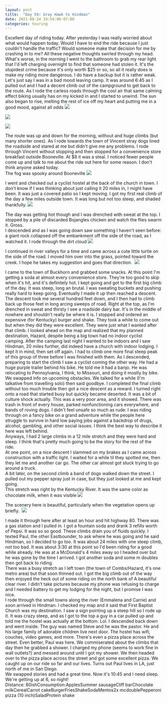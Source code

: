 ```yaml
---
layout: post
title:  "Day 59: Gray Hawk to Hindman"
date: 2021-08-24 19:54:00-07:00
categories: touring
---
```

Excellent day of riding today. After yesterday I was really worried about what would happen today. Would I have to end the ride because I just couldn't handle the traffic? Would someone make that decision for me by crashing in to me? All these negative thoughts swirled through my head. What's worse, in the morning I went to the bathroom to grab my rear light that I'd left charging overnight to find that someone had stolen it. It's the stupidest crime because it's only worth $25 or so, so all it really does is make my riding more dangerous. I do have a backup but it is rather weak. Let's just say I was in a bad mood leaving camp. It was around 6:45 as I pulled out and I had a decent climb out of the campground to get back to the route. As I rode the carless roads through the cool air that same calming effect biking usually has on my kicked in and I started to unwind. The sun also began to rise, melting the rest of ice off my heart and putting me in a good mood, against all odds
[![](/assets/1629860039848143-0.png)](/assets/1629860039848143-0.png)

[![](/assets/1629860036254517-1.png)](/assets/1629860036254517-1.png)

[![](/assets/1629860033476319-2.png)](/assets/1629860033476319-2.png)
  
The route was up and down for the morning, without and huge climbs (but many shorter ones). As I rode towards the town of Vincent stray dogs lined the roadside and stared at me but didn't give me any problems. I rode through Vincent without stopping and then stopped for a convenience store breakfast outside Booneville. At $8 it was a steal. I noticed fewer people come up and talk to me about the ride out here for some reason. I don't think anyone asked today.  
The fog was spooky around Booneville
[![](/assets/1629860029756591-3.png)](/assets/1629860029756591-3.png)
  
I went and checked out a cyclist hostel at the back of the church in town. I don't know if I was thinking about just calling it 20 miles in, I might have been. It was just a covered patio so I kept moving. I got my first real climb of the day a few miles outside town. It was long but not too steep, and shaded thankfully.
[![](/assets/1629860024690314-4.png)](/assets/1629860024690314-4.png)
  
The day was getting hot though and I was drenched with sweat at the top. I stopped by a pile of discarded Bojangles chicken and watch the flies swarm it. Gross.  
I descended and as I was going down saw something I haven't seen before: a giant rock collapsed off the embankment off the side of the road, as I watched it. I rode through the dirt cloud
[![](/assets/1629860019211157-5.png)](/assets/1629860019211157-5.png)
  
I continued in river valleys for a time and came across a cute little turtle on the side of the road. I moved him over into the grass, pointed toward the creek. I hope he takes my suggestion and goes that direction. 
[![](/assets/1629860012666170-6.png)](/assets/1629860012666170-6.png)
  
I came to the town of Buckhorn and grabbed some snacks. At this point I'm getting a soda at almost every convenience store. They're too good to skip when it's hit, and it's definitely hot. I kept going and got to the first big climb of the day. It was steep, long an brutal. I was sweating buckets and pushing really hard to keep going. Eventually I made it up then reached a descent. The descent took me several hundred feet down, and I then had to climb back up those feet in long arcing sweeps of road. Right at the top, as I'm drenched in sweat and thirsty I see a roadside dairy bar. It's in the middle of nowhere and shouldn't really be where it is. I stopped and ordered an expensive (for Kentucky) burger and shake. They took a while to come out but when they did they were excellent. They were just what I wanted after that climb. I looked ahead on the map and realized that my planned destination, Hazard, despite being a big town had no indoor cyclist camping. After the camping last night I wanted to be indoors and I saw Hindman, 20 miles further, did indeed have a church with indoor lodging. I kept it in mind, then set off again. I had to climb one more final steep peak of this group of three before I was finished with them. As I descended, preparing to start the climb I saw a cyclist coming the other way. He had a huge purple trailer behind his bike. He told me it had a banjo. He was relocating to Pennsylvania, I think, to Missouri, and doing it mostly by bike. We swapped info on upcoming obstacles. We talked for a while (I'm talkative from travelling solo) then said goodbye. I completed the final climb without too much trouble then got a nice descent as a reward. I turned right onto a road that started busy but quickly became deserted. It was a bit of culture shock actually. This was a very poor area, and it showed. There was trash in front of every house, parked nonfunctioning cars everywhere, and bands of roving dogs. I didn't feel unsafe so much as rude: I was riding through on a fancy bike on a grand adventure while the people here struggle to survive in hard low paying jobs against a backdrop of drugs, alcohol, gambling, and other social issues. I think the best way to describe it here was left behind.  
Anyways, I had 2 large climbs in a 12 mile stretch and they were hard and steep. I think that's pretty much going to be the story for the rest of the ride.   
At one point, on a nice descent I slammed on my brakes as I came across construction with a traffic light. I waited for a while til they spotted me, then they let me and another car go. The other car almost got stuck trying to go around a truck.  
A bit later, on the second climb a band of dogs walked down the street. I pulled out my pepper spray just in case, but they just looked at me and kept going.   
This stretch was right by the Kentucky River. It was the same color as chocolate milk, when it was visible
[![](/assets/1629860005687582-7.png)](/assets/1629860005687582-7.png)
  
The scenery here is beautiful, particularly when the vegetation opens up briefly. 
[![](/assets/1629859998565015-8.png)](/assets/1629859998565015-8.png)
  
I made it through here after at least an hour and hit highway 80. There was a gas station and I pulled in. I got a fountain soda and drank 3 refills worth of Pepsi. It was so so good. These climbs drain you of fluids quickly. I texted Paul, the other Eastbounder, to ask where he was going and he said Hindman, so I decided to go too. It was about 24 miles with one steep climb, not too bad. It was about 3:30 at this point so I'd been riding for a good while already. He was at a McDonald's 4 miles away so I headed over but he was gone by the time I arrived. I got another soda and some m doubles then got back to riding.   
There was a busy stretch as I left town (the town of Combs/Hazard, it's one metro area) but that soon thinned out. I got the big climb out of the way then enjoyed the heck out of some riding on the north bank of A beautiful clear river. I didn't take pictures because my phone was refusing to charge and I needed battery to get my lodging for the night, but I promise I was nice.   
I rode through the small towns along the river (Emmalena and Carrie) and soon arrived in Hindman. I checked my map and it said that First Baptist Church was my destination. I saw a sign pointing up a steep hill so I rode up it. It was crazy steep, and as I got to the top a guy in a car pulled up and told me the hostel was actually at the bottom. Lol. I descended back down and went inside. The guy was named Steve and he was the pastor. He and his large family of adorable children live next door. The hostel has wifi, couches, video games, and more. There's even a pizza place across the street. Even better, Paul was here. We commiserated about the climbs that day then he grabbed a shower. I charged my phone (seems to work fine in wall outlets?) and messed around until I got my shower. We then headed over to the pizza place across the street and got some excellent pizza. We caught up on our ride so far and our lives. Turns out Paul lives in LA, just north of me in San Diego.  
We swapped stories and had a great time. Now it's 10:45 and I need sleep. We're getting up at 6, so night!  
Distance: 80ishConsumption:ApplesSummer sausageCliff barChocolate milkCerealCarrot cakeBurgerFriesShakeSodaMentos2x mcdoublePepperoni pizza (10 inch)SaladProtein shake  

